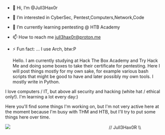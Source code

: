 - 👋 Hi, I’m @Jull3Hax0r
- 👀 I’m interested in CyberSec, Pentest,Computers,Network,Code
- 🌱 I’m currently learning pentesting @ HTB Academy
- 📫 How to reach me jull3hax0r@proton.me
- ⚡ Fun fact: ... I use Arch, btw:P


 
  Hello. I am currently studying at Hack The Box Academy and Try Hack Me and doing some boxes to take their certificate for pentesting. Here I will post things mostly for my own sake, for example various bash scripts that might be good to have and later possibly my own tools. I mostly write in Python.

I love computers / IT, but above all security and hacking (white hat / ethical only!).
I'm learning a lot every day:)

Here you'll find some things I'm working on, but I'm not very active here at the moment because I'm busy with THM and HTB, but I'll try to put some things here over time.

<img src="https://jull3.net/git.png">
⠀⠀⠀⠀⠀⠀⠀⠀⠀⠀⠀⠀⠀⠀⠀⠀⠀
⠀⠀⠀⠀⠀⠀⠀⠀⠀⠀⠀⠀⠀// Jull3Hax0R \\⠀⠀

<!---
Jull3Hax0r/Jull3Hax0r is a ✨ special ✨ repository because its `README.md` (this file) appears on your GitHub profile.
You can click the Preview link to take a look at your changes.
--->
